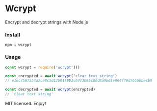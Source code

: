 # Wcrypt

Encrypt and decrypt strings with Node.js

### Install
`npm i wcrypt`

### Usage
```javascript
const wcrypt = require('wcrypt')()

const encrypted = await wcrypt('clear text string')
// e1ec7507554a2ce8c5d13b01f803c64f3b95c08d8a9b61e964f78d7656bbecb9

const decrypted = await wcrypt(encrypted)
// 'clear text string'
```
MIT licensed. Enjoy!
